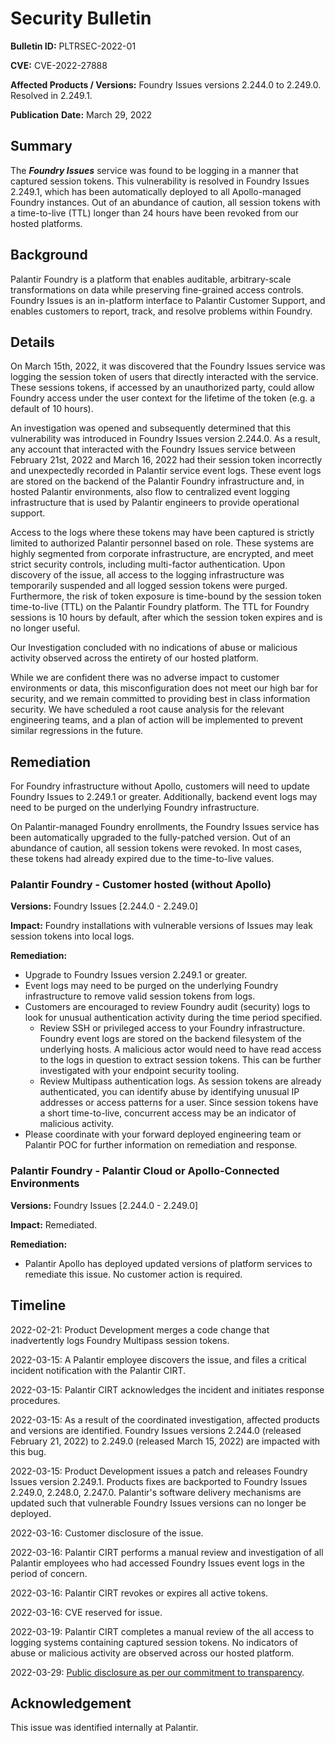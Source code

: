 # Security Bulletin

**Bulletin ID:** PLTRSEC-2022-01

**CVE:** CVE-2022-27888

**Affected Products / Versions:** Foundry Issues versions 2.244.0 to 2.249.0. Resolved in 2.249.1.

**Publication** **Date:** March 29, 2022

## Summary

The ***Foundry Issues*** service was found to be logging in a manner that captured session tokens. This vulnerability is resolved in Foundry Issues 2.249.1, which has been automatically deployed to all Apollo-managed Foundry instances. Out of an abundance of caution, all session tokens with a time-to-live (TTL) longer than 24 hours have been revoked from our hosted platforms.

## Background

Palantir Foundry is a platform that enables auditable, arbitrary-scale transformations on data while preserving fine-grained access controls. Foundry Issues is an in-platform interface to Palantir Customer Support, and enables customers to report, track, and resolve problems within Foundry.

## Details

On March 15th, 2022, it was discovered that the Foundry Issues service was logging the session token of users that directly interacted with the service. These sessions tokens, if accessed by an unauthorized party, could allow Foundry access under the user context for the lifetime of the token (e.g. a default of 10 hours).

An investigation was opened and subsequently determined that this vulnerability was introduced in Foundry Issues version 2.244.0. As a result, any account that interacted with the Foundry Issues service between February 21st, 2022 and March 16, 2022 had their session token incorrectly and unexpectedly recorded in Palantir service event logs. These event logs are stored on the backend of the Palantir Foundry infrastructure and, in hosted Palantir environments, also flow to centralized event logging infrastructure that is used by Palantir engineers to provide operational support.

Access to the logs where these tokens may have been captured is strictly limited to authorized Palantir personnel based on role. These systems are highly segmented from corporate infrastructure, are encrypted, and meet strict security controls, including multi-factor authentication. Upon discovery of the issue, all access to the logging infrastructure was temporarily suspended and all logged session tokens were purged. Furthermore, the risk of token exposure is time-bound by the session token time-to-live (TTL) on the Palantir Foundry platform. The TTL for Foundry sessions is 10 hours by default, after which the session token expires and is no longer useful.

Our Investigation concluded with no indications of abuse or malicious activity observed across the entirety of our hosted platform.

While we are confident there was no adverse impact to customer environments or data, this misconfiguration does not meet our high bar for security, and we remain committed to providing best in class information security. We have scheduled a root cause analysis for the relevant engineering teams, and a plan of action will be implemented to prevent similar regressions in the future.

## Remediation

For Foundry infrastructure without Apollo, customers will need to update Foundry Issues to 2.249.1 or greater. Additionally, backend event logs may need to be purged on the underlying Foundry infrastructure.

On Palantir-managed Foundry enrollments, the Foundry Issues service has been automatically upgraded to the fully-patched version. Out of an abundance of caution, all session tokens were revoked. In most cases, these tokens had already expired due to the time-to-live values.

### Palantir Foundry - Customer hosted (without Apollo)

**Versions:** Foundry Issues [2.244.0 - 2.249.0]

**Impact:** Foundry installations with vulnerable versions of Issues may leak session tokens into local logs.

**Remediation:**

* Upgrade to Foundry Issues version 2.249.1 or greater.
* Event logs may need to be purged on the underlying Foundry infrastructure to remove valid session tokens from logs.
* Customers are encouraged to review Foundry audit (security) logs to look for unusual authentication activity during the time period specified.
    * Review SSH or privileged access to your Foundry infrastructure. Foundry event logs are stored on the backend filesystem of the underlying hosts. A malicious actor would need to have read access to the logs in question to extract session tokens. This can be further investigated with your endpoint security tooling.
    * Review Multipass authentication logs. As session tokens are already authenticated, you can identify abuse by identifying unusual IP addresses or access patterns for a user. Since session tokens have a short time-to-live, concurrent access may be an indicator of malicious activity. 
* Please coordinate with your forward deployed engineering team or Palantir POC for further information on remediation and response.

### Palantir Foundry - Palantir Cloud or Apollo-Connected Environments

**Versions:** Foundry Issues [2.244.0 - 2.249.0]

**Impact:** Remediated.

**Remediation:**

* Palantir Apollo has deployed updated versions of platform services to remediate this issue. No customer action is required.

## Timeline

2022-02-21: Product Development merges a code change that inadvertently logs Foundry Multipass session tokens.

2022-03-15: A Palantir employee discovers the issue, and files a critical incident notification with the Palantir CIRT.

2022-03-15: Palantir CIRT acknowledges the incident and initiates response procedures.

2022-03-15: As a result of the coordinated investigation, affected products and versions are identified. Foundry Issues versions 2.244.0 (released February 21, 2022) to 2.249.0 (released March 15, 2022) are impacted with this bug. 

2022-03-15: Product Development issues a patch and releases Foundry Issues version 2.249.1. Products fixes are backported to Foundry Issues 2.249.0, 2.248.0, 2.247.0. Palantir's software delivery mechanisms are updated such that vulnerable Foundry Issues versions can no longer be deployed.

2022-03-16: Customer disclosure of the issue.

2022-03-16: Palantir CIRT performs a manual review and investigation of all Palantir employees who had accessed Foundry Issues event logs in the period of concern.

2022-03-16: Palantir CIRT revokes or expires all active tokens.

2022-03-16: CVE reserved for issue.

2022-03-19: Palantir CIRT completes a manual review of the all access to logging systems containing captured session tokens. No indicators of abuse or malicious activity are observed across our hosted platform.

2022-03-29: [Public disclosure as per our commitment to transparency](https://blog.palantir.com/broadening-our-bug-bounty-program-trust-security-and-transparency-aa3bf82f3f9a).

## Acknowledgement

This issue was identified internally at Palantir.
